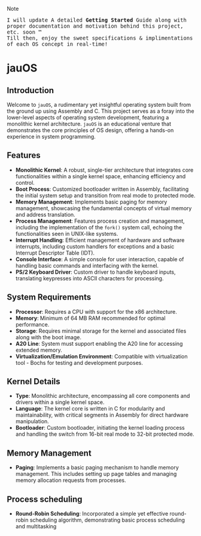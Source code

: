 > [!NOTE]
> <samp> I will update A detailed **Getting Started** Guide along with proper documentation and motivation behind this project, etc. soon :tm: <br>
> Till then, enjoy the sweet specifications & implimentations of each OS concept in real-time!
> </samp> 

# jauOS

## Introduction

Welcome to `jauOS`, a rudimentary yet insightful operating system built from the ground up using Assembly and C. This project serves as a foray into the lower-level aspects of operating system development, featuring a monolithic kernel architecture. `jauOS` is an educational venture that demonstrates the core principles of OS design, offering a hands-on experience in system programming.

## Features

- **Monolithic Kernel**: A robust, single-tier architecture that integrates core functionalities within a single kernel space, enhancing efficiency and control.
- **Boot Process**: Customized bootloader written in Assembly, facilitating the initial system setup and transition from real mode to protected mode.
- **Memory Management**: Implements basic paging for memory management, showcasing the fundamental concepts of virtual memory and address translation.
- **Process Management**: Features process creation and management, including the implementation of the `fork()` system call, echoing the functionalities seen in UNIX-like systems.
- **Interrupt Handling**: Efficient management of hardware and software interrupts, including custom handlers for exceptions and a basic Interrupt Descriptor Table (IDT).
- **Console Interface**: A simple console for user interaction, capable of handling basic commands and interfacing with the kernel.
- **PS/2 Keyboard Driver**: Custom driver to handle keyboard inputs, translating keypresses into ASCII characters for processing.

## System Requirements

- **Processor**: Requires a CPU with support for the x86 architecture.
- **Memory**: Minimum of 64 MB RAM recommended for optimal performance.
- **Storage**: Requires minimal storage for the kernel and associated files along with the boot image.
- **A20 Line**: System must support enabling the A20 line for accessing extended memory.
- **Virtualization/Emulation Environment**: Compatible with virtualization tool - Bochs for testing and development purposes.

## Kernel Details

- **Type**: Monolithic architecture, encompassing all core components and drivers within a single kernel space.
- **Language**: The kernel core is written in C for modularity and maintainability, with critical segments in Assembly for direct hardware manipulation.
- **Bootloader**: Custom bootloader, initiating the kernel loading process and handling the switch from 16-bit real mode to 32-bit protected mode.

## Memory Management

- **Paging**: Implements a basic paging mechanism to handle memory management. This includes setting up page tables and managing memory allocation requests from processes.

## Process scheduling

- **Round-Robin Scheduling**: Incorporated a simple yet effective round-robin scheduling algorithm, demonstrating basic process scheduling and multitasking

